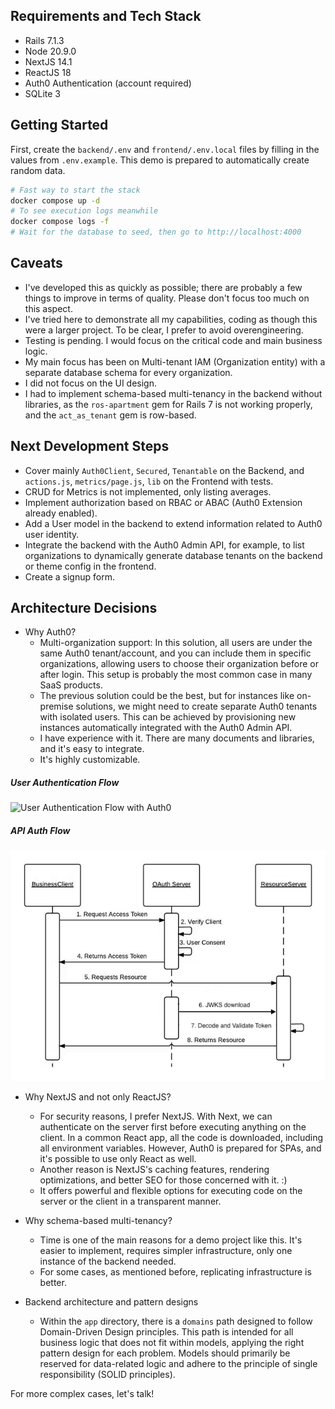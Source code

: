 
## Requirements and Tech Stack
- Rails 7.1.3
- Node 20.9.0
- NextJS 14.1
- ReactJS 18
- Auth0 Authentication (account required)
- SQLite 3

## Getting Started

First, create the `backend/.env` and `frontend/.env.local` files by filling in the values from `.env.example`. This demo is prepared to automatically create random data.

```bash
# Fast way to start the stack
docker compose up -d
# To see execution logs meanwhile
docker compose logs -f
# Wait for the database to seed, then go to http://localhost:4000
```

## Caveats

- I've developed this as quickly as possible; there are probably a few things to improve in terms of quality. Please don't focus too much on this aspect.
- I've tried here to demonstrate all my capabilities, coding as though this were a larger project. To be clear, I prefer to avoid overengineering.
- Testing is pending. I would focus on the critical code and main business logic.
- My main focus has been on Multi-tenant IAM (Organization entity) with a separate database schema for every organization.
- I did not focus on the UI design.
- I had to implement schema-based multi-tenancy in the backend without libraries, as the `ros-apartment` gem for Rails 7 is not working properly, and the `act_as_tenant` gem is row-based.

## Next Development Steps

- Cover mainly `Auth0Client`, `Secured`, `Tenantable` on the Backend, and `actions.js`, `metrics/page.js`, `lib` on the Frontend with tests.
- CRUD for Metrics is not implemented, only listing averages.
- Implement authorization based on RBAC or ABAC (Auth0 Extension already enabled).
- Add a User model in the backend to extend information related to Auth0 user identity.
- Integrate the backend with the Auth0 Admin API, for example, 
to list organizations to dynamically generate database tenants on the backend or theme config in the frontend.
- Create a signup form.

## Architecture Decisions

- Why Auth0? 
    + Multi-organization support: In this solution, all users 
  are under the same Auth0 tenant/account, and you can include them in specific organizations,
  allowing users to choose their organization before or after login. This setup is probably the most common case in many SaaS products.
    + The previous solution could be the best, but for instances like on-premise solutions,
  we might need to create separate Auth0 tenants with isolated users. This can be achieved 
  by provisioning new instances automatically integrated with the Auth0 Admin API.
    + I have experience with it. There are many documents and libraries, and it's easy to integrate.
    + It's highly customizable.
  
##### User Authentication Flow
![User Authentication Flow with Auth0](https://cdn.auth0.com/blog/sso/auth0.png)

##### API Auth Flow
![API Auth Flow with Auth0](./auth0_access_token.png)

- Why NextJS and not only ReactJS?
  + For security reasons, I prefer NextJS. With Next, we can authenticate 
  on the server first before executing anything on the client. In a common React app, all the code is downloaded, 
  including all environment variables. However, Auth0 is prepared for SPAs, and it's possible to use only React as well.
  + Another reason is NextJS's caching features, rendering optimizations, and better SEO for those concerned with it. :)
  + It offers powerful and flexible options for executing code on the server or the client in a transparent manner. 

- Why schema-based multi-tenancy?
  + Time is one of the main reasons for a demo project like this. It's easier to implement,
  requires simpler infrastructure, only one instance of the backend needed.
  + For some cases, as mentioned before, replicating infrastructure is better.

- Backend architecture and pattern designs
  + Within the `app` directory, there is a `domains` path designed to follow Domain-Driven Design principles. 
  This path is intended for all business logic that does not fit within models, applying the right pattern design for each problem.
  Models should primarily be reserved for data-related logic and adhere to the principle of single responsibility (SOLID principles).
  
For more complex cases, let's talk!

